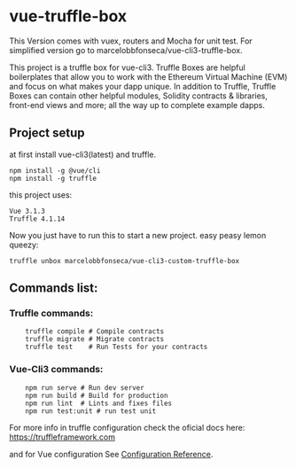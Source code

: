 # vue-truffle-box

This Version comes with vuex, routers and Mocha for unit test.
For simplified version go to marcelobbfonseca/vue-cli3-truffle-box.


This project is a truffle box for vue-cli3. Truffle Boxes are helpful boilerplates that allow you to work with the Ethereum Virtual Machine (EVM) and focus on what makes your dapp unique. In addition to Truffle, Truffle Boxes can contain other helpful modules, Solidity contracts & libraries, front-end views and more; all the way up to complete example dapps.


## Project setup

at first install vue-cli3(latest) and truffle.

```
npm install -g @vue/cli
npm install -g truffle
```

this project uses:

	Vue 3.1.3
	Truffle 4.1.14

Now you just have to run this to start a new project. easy peasy lemon queezy:

```
truffle unbox marcelobbfonseca/vue-cli3-custom-truffle-box
```

## Commands list:

### Truffle commands:
```
    truffle compile # Compile contracts
    truffle migrate # Migrate contracts
    truffle test 	# Run Tests for your contracts
```
### Vue-Cli3 commands:
```
    npm run serve # Run dev server
    npm run build # Build for production
    npm run lint  # Lints and fixes files
    npm run test:unit # run test unit
```

For more info in truffle configuration check the oficial docs here:
https://truffleframework.com

and for Vue configuration 
See [Configuration Reference](https://cli.vuejs.org/config/).